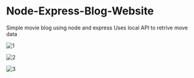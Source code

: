 # Node-Express-Blog-Website
Simple movie blog using node and express
Uses local API to retrive move data


![1](https://cloud.githubusercontent.com/assets/24875416/22465984/ef1944f8-e7c6-11e6-8817-178e84b75a06.png)

![2](https://cloud.githubusercontent.com/assets/24875416/22466006/013df638-e7c7-11e6-8515-5764a1750dee.png)

![3](https://cloud.githubusercontent.com/assets/24875416/22466035/166e05ca-e7c7-11e6-9fda-51d66b495394.png)
